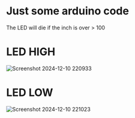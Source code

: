 # Just some arduino code

 The LED will die if the inch is over > 100

# LED HIGH
![Screenshot 2024-12-10 220933](https://github.com/user-attachments/assets/05ccb846-2fbb-4a23-9ced-0acbb46aa42e)
# LED LOW
![Screenshot 2024-12-10 221023](https://github.com/user-attachments/assets/9c5ef8e3-1025-4bc1-ac00-e2529c7f9bff)
